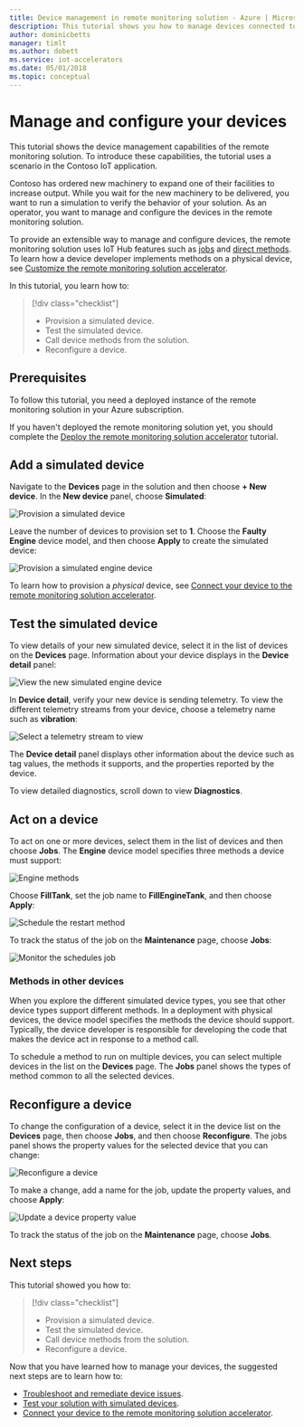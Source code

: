 ```yaml
---
title: Device management in remote monitoring solution - Azure | Microsoft Docs
description: This tutorial shows you how to manage devices connected to the remote monitoring solution.
author: dominicbetts
manager: timlt
ms.author: dobett
ms.service: iot-accelerators
ms.date: 05/01/2018
ms.topic: conceptual
---
```


# Manage and configure your devices

This tutorial shows the device management capabilities of the remote monitoring solution. To introduce these capabilities, the tutorial uses a scenario in the Contoso IoT application.

Contoso has ordered new machinery to expand one of their facilities to increase output. While you wait for the new machinery to be delivered, you want to run a simulation to verify the behavior of your solution. As an operator, you want to manage and configure the devices in the remote monitoring solution.

To provide an extensible way to manage and configure devices, the remote monitoring solution uses IoT Hub features such as [jobs](../iot-hub/iot-hub-devguide-jobs.md) and [direct methods](../iot-hub/iot-hub-devguide-direct-methods.md). To learn how a device developer implements methods on a physical device, see [Customize the remote monitoring solution accelerator](iot-accelerators-remote-monitoring-customize.md).

In this tutorial, you learn how to:

>[!div class="checklist"]
> * Provision a simulated device.
> * Test the simulated device.
> * Call device methods from the solution.
> * Reconfigure a device.

## Prerequisites

To follow this tutorial, you need a deployed instance of the remote monitoring solution in your Azure subscription.

If you haven't deployed the remote monitoring solution yet, you should complete the [Deploy the remote monitoring solution accelerator](iot-accelerators-remote-monitoring-deploy.md) tutorial.

## Add a simulated device

Navigate to the **Devices** page in the solution and then choose **+ New device**. In the **New device** panel, choose **Simulated**:

![Provision a simulated device](./media/iot-accelerators-remote-monitoring-manage/devicesprovision.png)

Leave the number of devices to provision set to **1**. Choose the **Faulty Engine** device model, and then choose **Apply** to create the simulated device:

![Provision a simulated engine device](./media/iot-accelerators-remote-monitoring-manage/devicesprovisionengine.png)

To learn how to provision a *physical* device, see [Connect your device to the remote monitoring solution accelerator](iot-accelerators-connecting-devices-node.md).

## Test the simulated device

To view details of your new simulated device, select it in the list of devices on the **Devices** page. Information about your device displays in the **Device detail** panel:

![View the new simulated engine device](./media/iot-accelerators-remote-monitoring-manage/devicesviewnew.png)

In **Device detail**, verify your new device is sending telemetry. To view the different telemetry streams from your device, choose a telemetry name such as **vibration**:

![Select a telemetry stream to view](./media/iot-accelerators-remote-monitoring-manage/devicesvibration.png)

The **Device detail** panel displays other information about the device such as tag values, the methods it supports, and the properties reported by the device.

To view detailed diagnostics, scroll down to view **Diagnostics**.

## Act on a device

To act on one or more devices, select them in the list of devices and then choose **Jobs**. The **Engine** device model specifies three methods a device must support:

![Engine methods](./media/iot-accelerators-remote-monitoring-manage/devicesmethods.png)

Choose **FillTank**, set the job name to **FillEngineTank**, and then choose **Apply**:

![Schedule the restart method](./media/iot-accelerators-remote-monitoring-manage/devicesrestartengine.png)

To track the status of the job on the **Maintenance** page, choose **Jobs**:

![Monitor the schedules job](./media/iot-accelerators-remote-monitoring-manage/maintenancerestart.png)

### Methods in other devices

When you explore the different simulated device types, you see that other device types support different methods. In a deployment with physical devices, the device model specifies the methods the device should support. Typically, the device developer is responsible for developing the code that makes the device act in response to a method call.

To schedule a method to run on multiple devices, you can select multiple devices in the list on the **Devices** page. The **Jobs** panel shows the types of method common to all the selected devices.

## Reconfigure a device

To change the configuration of a device, select it in the device list on the **Devices** page, then choose **Jobs**, and then choose **Reconfigure**. The jobs panel shows the property values for the selected device that you can change:

![Reconfigure a device](./media/iot-accelerators-remote-monitoring-manage/devicesreconfigure.png)

To make a change, add a name for the job, update the property values, and choose **Apply**:

![Update a device property value](./media/iot-accelerators-remote-monitoring-manage/devicesreconfigurephysical.png)

To track the status of the job on the **Maintenance** page, choose **Jobs**.

## Next steps

This tutorial showed you how to:

<!-- Repeat task list from intro -->
>[!div class="checklist"]
> * Provision a simulated device.
> * Test the simulated device.
> * Call device methods from the solution.
> * Reconfigure a device.

Now that you have learned how to manage your devices, the suggested next steps are to learn how to:

* [Troubleshoot and remediate device issues](iot-accelerators-remote-monitoring-maintain.md).
* [Test your solution with simulated devices](iot-accelerators-remote-monitoring-test.md).
* [Connect your device to the remote monitoring solution accelerator](iot-accelerators-connecting-devices-node.md).

<!-- Next tutorials in the sequence -->
